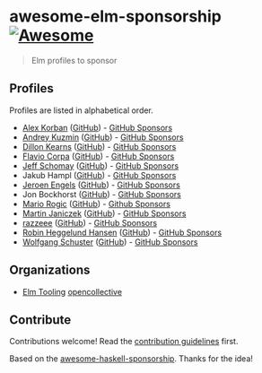 # awesome-elm-sponsorship [![Awesome](https://awesome.re/badge.svg)](https://awesome.re)

> Elm profiles to sponsor


## Profiles

Profiles are listed in alphabetical order.

* [Alex Korban](https://korban.net/elm/about) ([GitHub](https://github.com/alexkorban)) - [GitHub Sponsors](https://github.com/sponsors/alexkorban)
* [Andrey Kuzmin](https://twitter.com/unsoundscapes) ([GitHub](https://github.com/w0rm)) - [GitHub Sponsors](https://github.com/sponsors/w0rm)
* [Dillon Kearns](https://incrementalelm.com) ([GitHub](https://github.com/dillonkearns)) - [GitHub Sponsors](https://github.com/sponsors/dillonkearns)
* [Flavio Corpa](https://twitter.com/FlavioCorpa) ([GitHub](https://github.com/kutyel)) - [GitHub Sponsors](https://github.com/sponsors/kutyel)
* [Jeff Schomay](http://elmnarrativeengine.com/) ([GitHub](https://github.com/jschomay)) - [GitHub Sponsors](https://github.com/sponsors/jschomay)
* Jakub Hampl ([GitHub](https://github.com/gampleman)) - [GitHub Sponsors](https://github.com/sponsors/gampleman)
* [Jeroen Engels](https://jfmengels.net/) ([GitHub](https://github.com/jfmengels/)) - [GitHub Sponsors](https://github.com/sponsors/jfmengels)
* Jon Bockhorst ([GitHub](https://github.com/jmbockhorst/)) - [GitHub Sponsors](https://github.com/sponsors/jmbockhorst)
* [Mario Rogic](https://twitter.com/realmario) ([GitHub](https://github.com/supermario/)) - [Github Sponsors](http://github.com/sponsors/supermario)
* [Martin Janiczek](https://twitter.com/Janiczek) ([GitHub](https://github.com/Janiczek/)) - [GitHub Sponsors](https://github.com/sponsors/Janiczek)
* [razzeee](https://twitter.com/Razzee) ([GitHub](https://github.com/razzeee/)) - [GitHub Sponsors](https://github.com/sponsors/razzeee)
* [Robin Heggelund Hansen](https://twitter.com/robheghan) ([GitHub](https://github.com/robinheghan/)) - [GitHub Sponsors](https://github.com/sponsors/robinheghan)
* [Wolfgang Schuster](https://twitter.com/wolfadex) ([GitHub](https://github.com/wolfadex/)) - [GitHub Sponsors](https://github.com/sponsors/wolfadex)


## Organizations

* [Elm Tooling](https://github.com/elm-tooling/) [opencollective](https://opencollective.com/elm-tooling/)


## Contribute

Contributions welcome! Read the [contribution guidelines](contributing.md) first.

Based on the [awesome-haskell-sponsorship](https://github.com/kowainik/awesome-haskell-sponsorship). Thanks for the idea!
